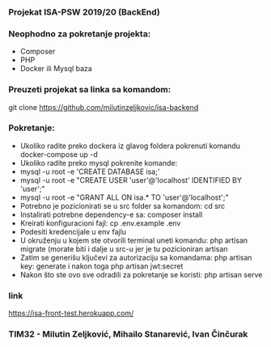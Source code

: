 ### Projekat ISA-PSW 2019/20 (BackEnd)
### Neophodno za pokretanje projekta:
  - Composer
  - PHP
  - Docker ili Mysql baza
  
### Preuzeti projekat sa linka sa komandom:
  git clone https://github.com/milutinzeljkovic/isa-backend

### Pokretanje:
   - Ukoliko radite preko dockera iz glavog foldera pokrenuti komandu docker-compose up -d
   - Ukoliko radite preko mysql pokrenite komande:
   - mysql -u root -e 'CREATE DATABASE isa;'
   - mysql -u root -e "CREATE USER 'user'@'localhost' IDENTIFIED BY 'user';"
   - mysql -u root -e "GRANT ALL ON isa.* TO 'user'@'localhost';"
   - Potrebno je pozicionirati se u src folder sa komandom: cd src
   - Instalirati potrebne dependency-e sa: composer install
   - Kreirati konfiguracioni fajl: cp .env.example .env
   - Podesiti kredencijale u env fajlu
   - U okruženju u kojem ste otvorili terminal uneti komandu: php artisan migrate (morate biti i dalje u src-u jer je tu            pozicioniran artisan
   - Zatim se generišu ključevi za autorizaciju sa komandama: php artisan key: generate i nakon toga php artisan jwt:secret
   - Nakon što ste ovo sve odradili za pokretanje se koristi: php artisan serve

### link 
https://isa-front-test.herokuapp.com/
 
   
   ### TIM32 - Milutin Zeljković, Mihailo Stanarević, Ivan Činčurak
